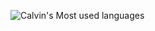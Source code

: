 ![Calvin's Most used languages](https://github-readme-stats.vercel.app/api/top-langs/?username=siphonelee&layout=donut)
